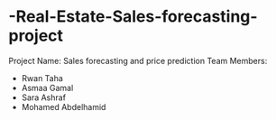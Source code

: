 # -Real-Estate-Sales-forecasting-project
Project Name: 
    Sales forecasting and price prediction
Team Members:
-    Rwan Taha 
-    Asmaa Gamal
-    Sara Ashraf
-    Mohamed Abdelhamid 
